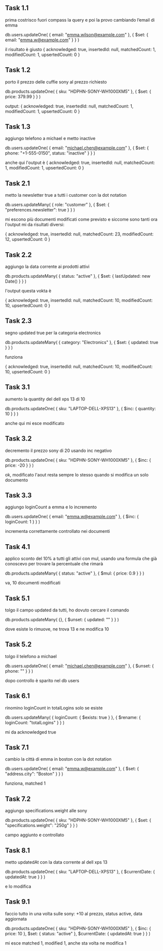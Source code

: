 ## Task 1.1

prima costrisco fuori compass la query e poi la provo cambiando l’email di emma


db.users.updateOne(
  { email: "emma.wilson@example.com" },
  { $set: { email: "emma.w@example.com" } }
)

il risultato è giusto 
{
  acknowledged: true,
  insertedId: null,
  matchedCount: 1,
  modifiedCount: 1,
  upsertedCount: 0
}

## Task 1.2

porto il prezzo delle cuffie sony al prezzo richiesto

db.products.updateOne(
  { sku: "HDPHN-SONY-WH1000XM5" },
  { $set: { price: 379.99 } }
)


output:
{
  acknowledged: true,
  insertedId: null,
  matchedCount: 1,
  modifiedCount: 1,
  upsertedCount: 0
}

## Task 1.3

aggiungo telefono a michael e metto inactive

db.users.updateOne(
  { email: "michael.chen@example.com" },
  { $set: { phone: "+1-555-0150", status: "inactive" } }
)

anche qui l'output è
{
  acknowledged: true,
  insertedId: null,
  matchedCount: 1,
  modifiedCount: 1,
  upsertedCount: 0
}

## Task 2.1

metto la newsletter true a tutti i customer con la dot notation


db.users.updateMany(
  { role: "customer" },
  { $set: { "preferences.newsletter": true } }
)


mi escono più documenti modificati come previsto e siccome sono tanti ora l'output mi da risultati diversi:

{
  acknowledged: true,
  insertedId: null,
  matchedCount: 23,
  modifiedCount: 12,
  upsertedCount: 0
}

## Task 2.2

aggiungo la data corrente ai prodotti attivi

db.products.updateMany(
  { status: "active" },
  { $set: { lastUpdated: new Date() } }
)

l'output questa vokta è 

{
  acknowledged: true,
  insertedId: null,
  matchedCount: 10,
  modifiedCount: 10,
  upsertedCount: 0
}

## Task 2.3

segno updated true per la categoria electronics

db.products.updateMany(
  { category: "Electronics" },
  { $set: { updated: true } }
)

funziona

{
  acknowledged: true,
  insertedId: null,
  matchedCount: 10,
  modifiedCount: 10,
  upsertedCount: 0
}

## Task 3.1

aumento la quantity del dell xps 13 di 10

db.products.updateOne(
  { sku: "LAPTOP-DELL-XPS13" },
  { $inc: { quantity: 10 } }
)

anche qui mi esce modificato

## Task 3.2

decremento il prezzo sony di 20 usando inc negativo

db.products.updateOne(
  { sku: "HDPHN-SONY-WH1000XM5" },
  { $inc: { price: -20 } }
)


ok, modificato l'aout resta sempre lo stesso quando si modifica un solo documento

## Task 3.3

aggiungo loginCount a emma e lo incremento

db.users.updateOne(
  { email: "emma.w@example.com" },
  { $inc: { loginCount: 1 } }
)

incrementa correttamente controllato nei documenti

## Task 4.1

applico sconto del 10% a tutti gli attivi con mul, usando una formula che già conoscevo per trovare la percentuale che rimarà 

db.products.updateMany(
  { status: "active" },
  { $mul: { price: 0.9 } }
)

va, 10 documenti modificati

## Task 5.1

tolgo il campo updated da tutti, ho dovuto cercare il comando

db.products.updateMany(
  {},
  { $unset: { updated: "" } }
)

dove esiste lo rimuove, ne trova 13 e ne modifica 10

## Task 5.2

tolgo il telefono a michael

db.users.updateOne(
  { email: "michael.chen@example.com" },
  { $unset: { phone: "" } }
)

dopo controllo è sparito nel db users

## Task 6.1

rinomino loginCount in totalLogins solo se esiste

db.users.updateMany(
  { loginCount: { $exists: true } },
  { $rename: { loginCount: "totalLogins" } }
)

mi da acknowledged true

## Task 7.1

cambio la città di emma in boston con la dot notation

db.users.updateOne(
  { email: "emma.w@example.com" },
  { $set: { "address.city": "Boston" } }
)

funziona, matched 1

## Task 7.2

aggiungo specifications.weight alle sony

db.products.updateOne(
  { sku: "HDPHN-SONY-WH1000XM5" },
  { $set: { "specifications.weight": "250g" } }
)

campo aggiunto e controllato

## Task 8.1

metto updatedAt con la data corrente al dell xps 13

db.products.updateOne(
  { sku: "LAPTOP-DELL-XPS13" },
  { $currentDate: { updatedAt: true } }
)

e lo modifica 

## Task 9.1

faccio tutto in una volta sulle sony: +10 al prezzo, status active, data aggiornata

db.products.updateOne(
  { sku: "HDPHN-SONY-WH1000XM5" },
  {
    $inc: { price: 10 },
    $set: { status: "active" },
    $currentDate: { updatedAt: true }
  }
)

mi esce matched 1, modified 1, anche sta volta ne modifica 1 

